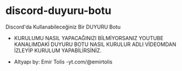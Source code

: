 # discord-duyuru-botu
Discord'da Kullanabileceğiniz Bir DUYURU Botu

- KURULUMU NASIL YAPACAĞINIZI BİLMİYORSANIZ YOUTUBE KANALIMDAKİ DUYURU BOTU NASIL KURULUR ADLI VİDEOMDAN İZLEYİP KURULUM YAPABİLİRSİNİZ.

- Altyapı by: Emir Tolis -yt.com/@emirtolis

